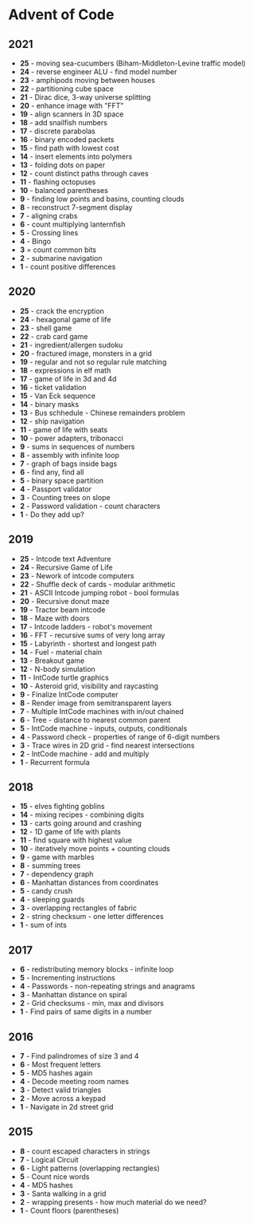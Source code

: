# Advent of Code

## 2021
* **25** - moving sea-cucumbers (Biham-Middleton-Levine traffic model)
* **24** - reverse engineer ALU - find model number
* **23** - amphipods moving between houses
* **22** - partitioning cube space
* **21** - Dirac dice, 3-way universe splitting
* **20** - enhance image with "FFT"
* **19** - align scanners in 3D space
* **18** - add snailfish numbers
* **17** - discrete parabolas
* **16** - binary encoded packets
* **15** - find path with lowest cost
* **14** - insert elements into polymers
* **13** - folding dots on paper
* **12** - count distinct paths through caves
* **11** - flashing octopuses
* **10** - balanced parentheses
* **9** - finding low points and basins, counting clouds
* **8** - reconstruct 7-segment display
* **7** - aligning crabs
* **6** - count multiplying lanternfish
* **5** - Crossing lines
* **4** - Bingo
* **3** = count common bits
* **2** - submarine navigation
* **1** - count positive differences

## 2020
* **25** - crack the encryption
* **24** - hexagonal game of life
* **23** - shell game
* **22** - crab card game
* **21** - ingredient/allergen sudoku
* **20** - fractured image, monsters in a grid
* **19** - regular and not so regular rule matching
* **18** - expressions in elf math
* **17** - game of life in 3d and 4d
* **16** - ticket validation
* **15** - Van Eck sequence
* **14** - binary masks
* **13** - Bus schhedule - Chinese remainders problem
* **12** - ship navigation
* **11** - game of life with seats
* **10** - power adapters, tribonacci
* **9** - sums in sequences of numbers
* **8** - assembly with infinite loop
* **7** - graph of bags inside bags
* **6** - find any, find all
* **5** - binary space partition
* **4** - Passport validator
* **3** - Counting trees on slope
* **2** - Password validation - count characters
* **1** - Do they add up?

## 2019

* **25** - Intcode text Adventure
* **24** - Recursive Game of Life
* **23** - Nework of intcode computers
* **22** - Shuffle deck of cards - modular arithmetic
* **21** - ASCII Intcode jumping robot - bool formulas
* **20** - Recursive donut maze
* **19** - Tractor beam intcode
* **18** - Maze with doors
* **17** - Intcode ladders - robot's movement
* **16** - FFT - recursive sums of very long array
* **15** - Labyrinth - shortest and longest path
* **14** - Fuel - material chain
* **13** - Breakout game
* **12** - N-body simulation
* **11** - IntCode turtle graphics
* **10** - Asteroid grid, visibility and raycasting
* **9** - Finalize IntCode computer
* **8** - Render image from semitransparent layers
* **7** - Multiple IntCode machines with in/out chained
* **6** - Tree - distance to nearest common parent
* **5** - IntCode machine - inputs, outputs, conditionals
* **4** - Password check - properties of range of 6-digit numbers
* **3** - Trace wires in 2D grid - find nearest intersections
* **2** - IntCode machine - add and multiply
* **1** - Recurrent formula

## 2018
* **15** - elves fighting goblins
* **14** - mixing recipes - combining digits
* **13** - carts going around and crashing
* **12** - 1D game of life with plants
* **11** - find square with highest value
* **10** - iteratively move points + counting clouds
* **9** - game with marbles
* **8** - summing trees
* **7** - dependency graph
* **6** - Manhattan distances from coordinates
* **5** - candy crush
* **4** - sleeping guards
* **3** - overlapping rectangles of fabric
* **2** - string checksum - one letter differences
* **1** - sum of ints

## 2017
* **6** - redistributing memory blocks - infinite loop
* **5** - Incrementing instructions
* **4** - Passwords - non-repeating strings and anagrams
* **3** - Manhattan distance on spiral
* **2** - Grid checksums - min, max and divisors
* **1** - Find pairs of same digits in a number

## 2016
* **7** - Find palindromes of size 3 and 4
* **6** - Most frequent letters
* **5** - MD5 hashes again
* **4** - Decode meeting room names
* **3** - Detect valid triangles
* **2** - Move across a keypad
* **1** - Navigate in 2d street grid

## 2015
* **8** - count escaped characters in strings
* **7** - Logical Circuit
* **6** - Light patterns (overlapping rectangles)
* **5** - Count nice words
* **4** - MD5 hashes
* **3** - Santa walking in a grid
* **2** - wrapping presents - how much material do we need?
* **1** - Count floors (parentheses)
